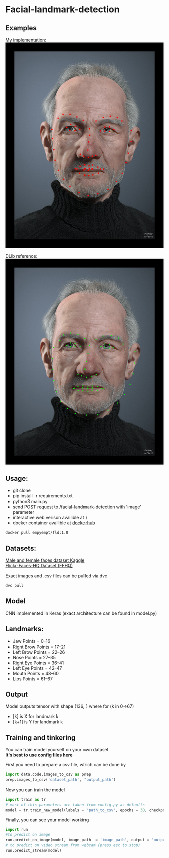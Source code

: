 # Facial-landmark-detection

## Examples 
My implementation:
![My implementation](static/output.jpeg "My implementation")

DLib reference:
![DLib reference](static/dlib.jpeg "DLib reference")
## Usage:
- git clone
- pip install -r requirements.txt
- python3 main.py
- send POST request to /facial-landmark-detection with 'image' parameter
- interactive web verison availible at /
- docker container availible at [dockerhub](https://hub.docker.com/repository/docker/empyempt/fld)
~~~bash
docker pull empyempt/fld:1.0    
~~~

## Datasets: 
[Male and female faces dataset Kaggle](https://www.kaggle.com/ashwingupta3012/male-and-female-faces-dataset/metadata)  
[Flickr-Faces-HQ Dataset (FFHQ)](https://github.com/NVlabs/ffhq-dataset)

Exact images and .csv files can be pulled via dvc
~~~bash
dvc pull
~~~

## Model
CNN implemented in Keras (exact architecture can be found in model.py)

## Landmarks:  
-   Jaw Points = 0–16
-   Right Brow Points = 17–21
-   Left Brow Points = 22–26
-   Nose Points = 27–35
-   Right Eye Points = 36–41
-   Left Eye Points = 42–47
-   Mouth Points = 48–60
-   Lips Points = 61–67


## Output
Model outputs tensor with shape (136, ) where for (k in 0->67) 
- [k] is X for landmark k
- [k+1] is Y for landmark k

## Training and tinkering

You can train model yourself on your own dataset  
__It's best to use config files here__  

First you need to prepare a csv file, which can be done by 
```python
import data.code.images_to_csv as prep
prep.images_to_csv('dataset_path', 'output_path')
```

Now you can train the model
```python
import train as tr
# most of this parameters are taken from config.py as defaults
model = tr.train_new_model(labels = 'path_to_csv', epochs = 30, checkpoints = False)
```

Finally, you can see your model working
```python
import run
#to predict on image
run.predict_on_image(model, image_path  = 'image_path', output = 'output_path')
# to predict on video stream from webcam (press esc to stop)
run.predict_stream(model)
```
